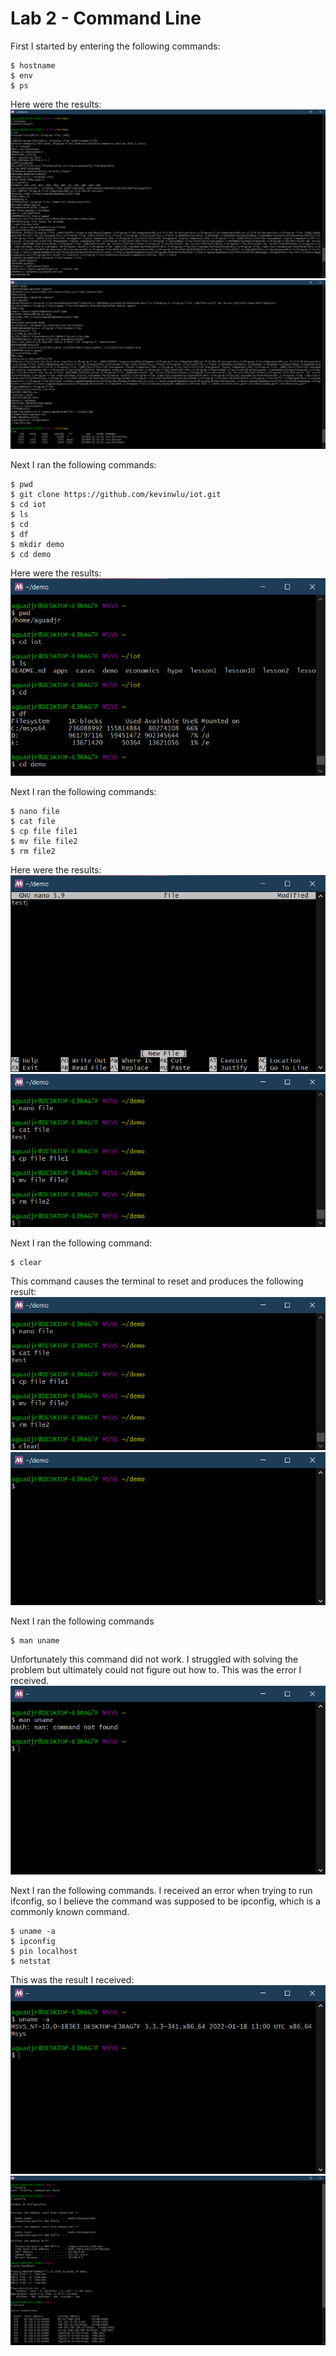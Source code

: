 # Lab 2 - Command Line

First I started by entering the following commands:
```
$ hostname
$ env
$ ps
```
Here were the results:
![hostname - env](https://github.com/aguadagn/2023S-EE-322-A/blob/main/Lab_02/hostname%20-%20env.png)
![env - ps](https://github.com/aguadagn/2023S-EE-322-A/blob/main/Lab_02/env%20-%20ps.png)

Next I ran the following commands:
```
$ pwd
$ git clone https://github.com/kevinwlu/iot.git
$ cd iot
$ ls 
$ cd
$ df
$ mkdir demo
$ cd demo
```
Here were the results:
![pwd - cd demo](https://github.com/aguadagn/2023S-EE-322-A/blob/main/Lab_02/pwd%20-%20cd%20demo.png)

Next I ran the following commands:
```
$ nano file
$ cat file
$ cp file file1
$ mv file file2
$ rm file2
```
Here were the results:
![nano file](https://github.com/aguadagn/2023S-EE-322-A/blob/main/Lab_02/nano%20file.png)
![nano file - rm file2](https://github.com/aguadagn/2023S-EE-322-A/blob/main/Lab_02/nano%20file%20-%20rm%20file2.png)

Next I ran the following command:
```
$ clear
```
This command causes the terminal to reset and produces the following result:
![clear](https://github.com/aguadagn/2023S-EE-322-A/blob/main/Lab_02/clear.png)
![after clear](https://github.com/aguadagn/2023S-EE-322-A/blob/main/Lab_02/after%20clear.png)

Next I ran the following commands
```
$ man uname
```
Unfortunately this command did not work. I struggled with solving the problem but ultimately could not figure out how to. This was the error I received.
![man uname](https://github.com/aguadagn/2023S-EE-322-A/blob/main/Lab_02/man%20uname.png)

Next I ran the following commands. I received an error when trying to run ifconfig, so I believe the command was supposed to be ipconfig, which is a commonly known command.
```
$ uname -a
$ ipconfig
$ pin localhost
$ netstat
```
This was the result I received:
![uname -a](https://github.com/aguadagn/2023S-EE-322-A/blob/main/Lab_02/uname%20-a.png)
![ifconfig - netstat](https://github.com/aguadagn/2023S-EE-322-A/blob/main/Lab_02/ifconfig%20-%20netstat.png)
